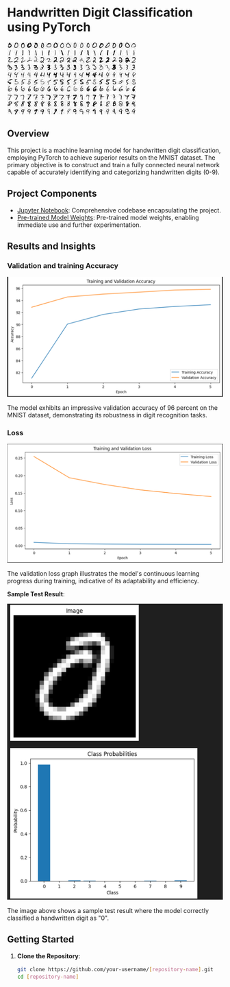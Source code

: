 # Handwritten Digit Classification using PyTorch

![Project Banner](img/mnist_image.jpg)

## Overview

This project is a machine learning model for handwritten digit classification, employing PyTorch to achieve superior results on the MNIST dataset. The primary objective is to construct and train a fully connected neural network capable of accurately identifying and categorizing handwritten digits (0-9).

## Project Components

- [Jupyter Notebook](notebook.ipynb): Comprehensive codebase encapsulating the project.
- [Pre-trained Model Weights](model.pth): Pre-trained model weights, enabling immediate use and further experimentation.

## Results and Insights

### Validation and training Accuracy

![Accuracy graph](img/accuracy.png)

The model exhibits an impressive validation accuracy of 96 percent on the MNIST dataset, demonstrating its robustness in digit recognition tasks.

### Loss

![loss graph](img/loss.png)

The validation loss graph illustrates the model's continuous learning progress during training, indicative of its adaptability and efficiency.

**Sample Test Result**:

![Sample Test Result](img/test_image.png)

The image above shows a sample test result where the model correctly classified a handwritten digit as "0".

## Getting Started

1. **Clone the Repository**:
   ```bash
   git clone https://github.com/your-username/[repository-name].git
   cd [repository-name]
